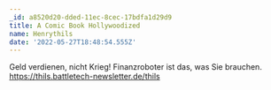 ```yaml
---
_id: a8520d20-dded-11ec-8cec-17bdfa1d29d9
title: A Comic Book Hollywoodized
name: Henrythils
date: '2022-05-27T18:48:54.555Z'
---
```

Geld verdienen, nicht Krieg! Finanzroboter ist das, was Sie brauchen. https://thils.battletech-newsletter.de/thils
